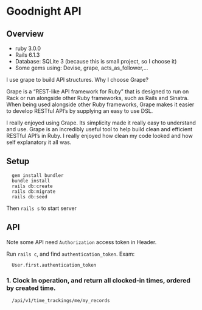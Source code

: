 # Goodnight API

## Overview
- ruby 3.0.0
- Rails 6.1.3
- Database: SQLite 3 (because this is small project, so I choose it)
- Some gems using: Devise, grape, acts_as_follower,...

I use grape to build API structures. Why I choose Grape?

Grape is a “REST-like API framework for Ruby” that is designed to run on Rack or run alongside other Ruby frameworks, such as Rails and Sinatra. When being used alongside other Ruby frameworks, Grape makes it easier to develop RESTful API’s by supplying an easy to use DSL.

I really enjoyed using Grape. Its simplicity made it really easy to understand and use. Grape is an incredibly useful tool to help build clean and efficient RESTful API’s in Ruby. I really enjoyed how clean my code looked and how self explanatory it all was.

## Setup

```
  gem install bundler
  bundle install
  rails db:create
  rails db:migrate
  rails db:seed
```
Then `rails s` to start server

## API

Note some API need `Authorization` access token in Header.

Run `rails c`, and find `authentication_token`. Exam:
```
  User.first.authentication_token
```

### 1. Clock In operation, and return all clocked-in times, ordered by created time.
```
  /api/v1/time_trackings/me/my_records
```
